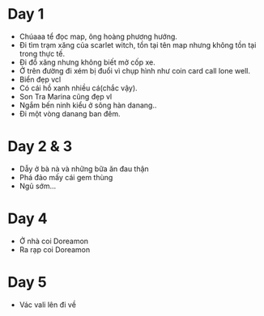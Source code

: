 # Day 1
 - Chúaaa tể đọc map, ông hoàng phương hướng. 
 - Đi tìm trạm xăng của scarlet witch, tồn tại tên map nhưng không tồn tại trong thực tế. 
 - Đi đổ xăng nhưng không biết mở cốp xe.
 - Ở trên đường đi xém bị đuổi vì chụp hình như coin card call lone well. 
 - Biển đẹp vcl 
 - Có cái hồ xanh nhiều cá(chắc vậy). 
 - Son Tra Marina cũng đẹp vl
 - Ngắm bến ninh kiểu ở sông hàn danang..
 - Đi một vòng danang ban đêm. 
   
# Day 2 & 3 
  - Dẫy ở bà nà và những bữa ăn đau thận 
  - Phá đảo mấy cái gem thùng 
  - Ngủ sớm... 
# Day 4 
  - Ở nhà coi Doreamon 
  - Ra rạp coi Doreamon
# Day 5 
  - Vác vali lên đi về
